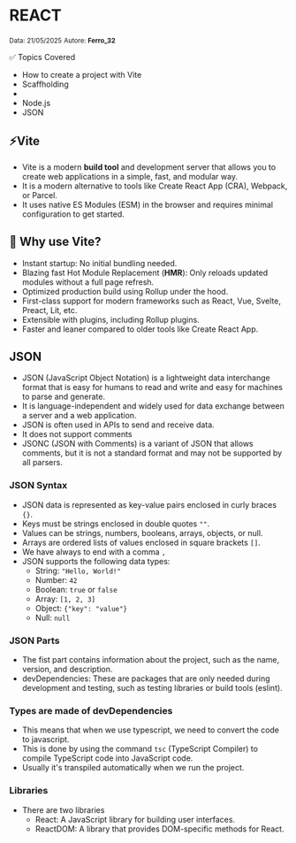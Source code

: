 # REACT

<small>Data: 21/05/2025</small>  <small>Autore: **Ferro_32**</small>

✅ Topics Covered
- How to create a project with Vite
- Scaffholding 
- 
- Node.js 
- JSON 

## ⚡Vite
- Vite is a modern **build tool** and development server that allows you to create web applications in a simple, fast, and modular way.
- It is a modern alternative to tools like Create React App (CRA), Webpack, or Parcel.
- It uses native ES Modules (ESM) in the browser and requires minimal configuration to get started.

## 🚀 Why use Vite?
- Instant startup: No initial bundling needed.
- Blazing fast Hot Module Replacement (**HMR**): Only reloads updated modules without a full page refresh.
- Optimized production build using Rollup under the hood.
- First-class support for modern frameworks such as React, Vue, Svelte, Preact, Lit, etc.
- Extensible with plugins, including Rollup plugins.
- Faster and leaner compared to older tools like Create React App.

##

## JSON
- JSON (JavaScript Object Notation) is a lightweight data interchange format that is easy for humans to read and write and easy for machines to parse and generate.
- It is language-independent and widely used for data exchange between a server and a web application.
- JSON is often used in APIs to send and receive data.
- It does not support comments
- JSONC (JSON with Comments) is a variant of JSON that allows comments, but it is not a standard format and may not be supported by all parsers.

### JSON Syntax
- JSON data is represented as key-value pairs enclosed in curly braces `{}`.
- Keys must be strings enclosed in double quotes `""`.
- Values can be strings, numbers, booleans, arrays, objects, or null.
- Arrays are ordered lists of values enclosed in square brackets `[]`.
- We have always to end with a comma `,`
- JSON supports the following data types:
  - String: `"Hello, World!"`
  - Number: `42`
  - Boolean: `true` or `false`
  - Array: `[1, 2, 3]`
  - Object: `{"key": "value"}`
  - Null: `null`

### JSON Parts
- The fist part contains information about the project, such as the name, version, and description.
- devDependencies: These are packages that are only needed during development and testing, such as testing libraries or build tools (eslint).

### Types are made of devDependencies
- This means that when we use typescript, we need to convert the code to javascript.
- This is done by using the command `tsc` (TypeScript Compiler) to compile TypeScript code into JavaScript code.
- Usually it's transpiled automatically when we run the project.

### Libraries
- There are two libraries
    - React: A JavaScript library for building user interfaces.
    - ReactDOM: A library that provides DOM-specific methods for React.

